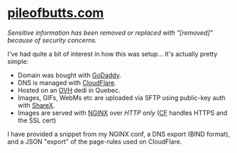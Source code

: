 # [pileofbutts.com](https://pileofbutts.com)

<i>Sensitive information has been removed or replaced with "[removed]" because of security concerns.</i>

I've had quite a bit of interest in how this was setup... It's actually pretty simple:

* Domain was bought with [GoDaddy](https://godaddy.com/).
* DNS is managed with [CloudFlare](https://www.cloudflare.com/).
* Hosted on an [OVH](https://www.ovh.com/) dedi in Quebec.
* Images, GIFs, WebMs etc are uploaded via SFTP using public-key auth with [ShareX](https://getsharex.com/).
* Images are served with [NGINX](https://www.nginx.com/) over <i>HTTP only</i> ([CF](https://www.cloudflare.com/) handles HTTPS and the SSL cert)

I have provided a snippet from my NGINX conf, a DNS export (BIND format), and a JSON "export" of the page-rules used on CloudFlare.

